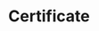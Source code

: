 ---
title: Certificate
menu:
  product_voyager_5.0.0-rc.7:
    identifier: certificate
    name: Certificate
    parent: tutorials
    weight: 80
menu_name: product_voyager_5.0.0-rc.7
---